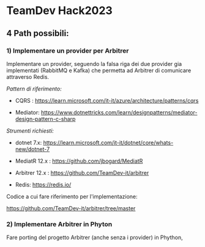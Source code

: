 # TeamDev Hack2023


## 4 Path possibili: 

### 1) Implementare un provider per Arbitrer
  
Implementare un provider, seguendo la falsa riga dei due provider gia implementati (RabbitMQ e Kafka) che permetta ad Arbitrer di comunicare attraverso Redis. 

*Pattern di riferimento:*

* CQRS : https://learn.microsoft.com/it-it/azure/architecture/patterns/cqrs

* Mediator: https://www.dotnettricks.com/learn/designpatterns/mediator-design-pattern-c-sharp


*Strumenti richiesti:*

* dotnet 7.x: https://learn.microsoft.com/it-it/dotnet/core/whats-new/dotnet-7

* MediatR 12.x  : https://github.com/jbogard/MediatR

* Arbitrer 12.x : https://github.com/TeamDev-it/arbitrer

* Redis: https://redis.io/


Codice a cui fare riferimento per l'implementazione: 

https://github.com/TeamDev-it/arbitrer/tree/master


### 2) Implementare Arbitrer in Phyton

Fare porting del progetto Arbitrer (anche senza i provider) in Phython, 






